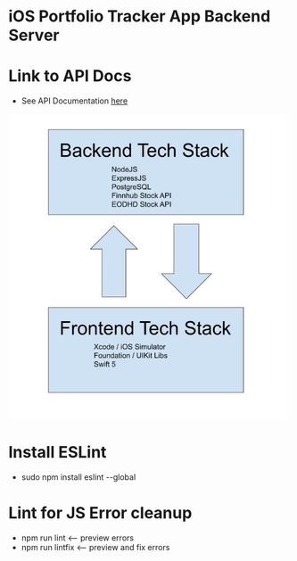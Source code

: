 # iOS Portfolio Tracker App Backend Server

# Link to API Docs
* See API Documentation [here](misc/Stock%20Tracker%20Server%20-%20localhost.md)

![iOS Portfolio Tracker App Tech Stack](/public/Tech_Stack.jpg)

# Install ESLint
* sudo npm install eslint --global

# Lint for JS Error cleanup
* npm run lint <-- preview errors
* npm run lintfix <-- preview and fix errors
